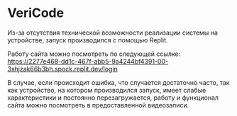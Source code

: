 # VeriCode

Из-за отсутствия технической возможности реализации системы на устройстве,  запуск производился с помощью Replit.

Работу сайта можно посмотреть по следующей ссылке:
https://2277e468-dd1c-467f-abb5-9a4244bf4391-00-3shjzak66b3bh.spock.replit.dev/login

В случае, если происходит ошибка, что случается достаточно часто, так как устройство, на котором производился запуск, имеет слабые характеристики и постоянно перезагружается, работу и функционал сайта можно посмотреть в предоставленной видеозаписи.
